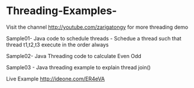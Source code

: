 Threading-Examples-
===================
Visit the channel http://youtube.com/zarigatongy for more threading demo

Sample01- Java code to schedule threads - Schedue a thread such that thread t1,t2,t3 execute in the order always

Sample02- Java Threading code to calculate Even Odd  

Sample03 - Java threading example to explain thread join()

Live Example http://ideone.com/ER4eVA
